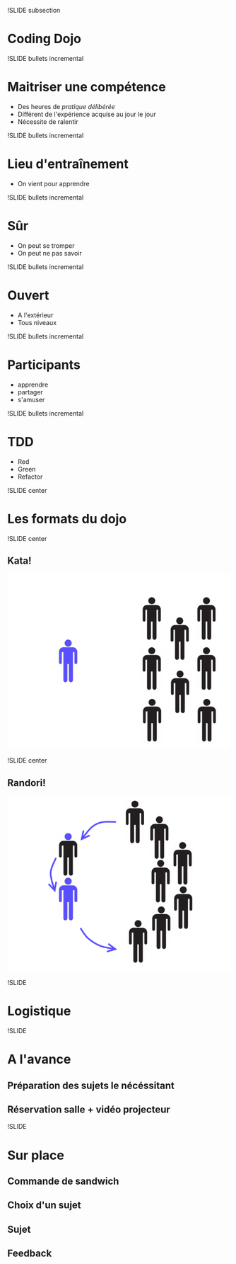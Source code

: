 ﻿!SLIDE subsection
# Coding Dojo

!SLIDE bullets incremental
# Maitriser une compétence
* Des heures de *pratique délibérée*
* Différent de l'expérience acquise au jour le jour
* Nécessite de ralentir

!SLIDE bullets incremental
# Lieu d'entraînement
* On vient pour apprendre

!SLIDE bullets incremental
# Sûr
* On peut se tromper
* On peut ne pas savoir

!SLIDE bullets incremental
# Ouvert
* A l'extérieur
* Tous niveaux

!SLIDE bullets incremental
# Participants
* apprendre
* partager
* s'amuser

!SLIDE bullets incremental
# TDD
* <span class="red">Red</span>
* <span class="green">Green</span>
* Refactor

!SLIDE center
# Les formats du dojo

!SLIDE center
## Kata!
![Kata](Kata.png)

!SLIDE center
## Randori!
![Randori](Randori.png)

!SLIDE
# Logistique

!SLIDE
# A l'avance
## Préparation des sujets le nécéssitant
## Réservation salle + vidéo projecteur

!SLIDE
# Sur place
## Commande de sandwich
## Choix d'un sujet
## Sujet
## Feedback
